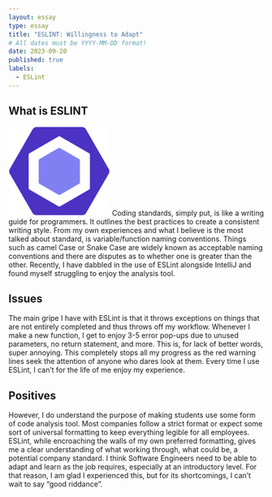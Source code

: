 ```yaml
---
layout: essay
type: essay
title: "ESLINT: Willingness to Adapt"
# All dates must be YYYY-MM-DD format!
date: 2023-09-20
published: true
labels:
  - ESLint
---
```




## What is ESLINT ##
<img width="200px" class="rounded float-start pe-4" src="../img/ESLint_logo.svg.png"> 
Coding standards, simply put, is like a writing guide for programmers. It outlines the best practices to create a consistent writing style. From my own experiences and what I believe is the most talked about standard, is variable/function naming conventions. Things such as camel Case or Snake Case are widely known as acceptable naming conventions and there are disputes as to whether one is greater than the other. Recently, I have dabbled in the use of ESLint alongside IntelliJ and found myself struggling to enjoy the analysis tool.

## Issues ##

The main gripe I have with ESLint is that it throws exceptions on things that are not entirely completed and thus throws off my workflow. Whenever I make a new function, I get to enjoy 3-5 error pop-ups due to unused parameters, no return statement, and more. This is, for lack of better words, super annoying. This completely stops all my progress as the red warning lines seek the attention of anyone who dares look at them. Every time I use ESLint, I can’t for the life of me enjoy my experience. 

## Positives ##

However, I do understand the purpose of making students use some form of code analysis tool. Most companies follow a strict format or expect some sort of universal formatting to keep everything legible for all employees. ESLint, while encroaching the walls of my own preferred formatting, gives me a clear understanding of what working through, what could be, a potential company standard. I think Software Engineers need to be able to adapt and learn as the job requires, especially at an introductory level. For that reason, I am glad I experienced this, but for its shortcomings, I can’t wait to say “good riddance”.
